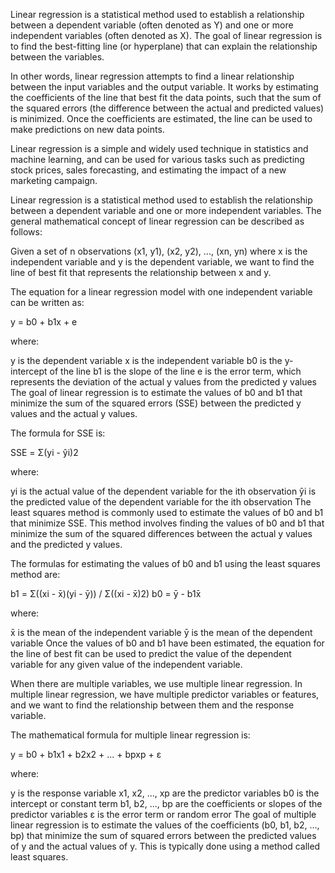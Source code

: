 Linear regression is a statistical method used to establish a relationship between a dependent variable (often denoted as Y) and one or more independent variables (often denoted as X). The goal of linear regression is to find the best-fitting line (or hyperplane) that can explain the relationship between the variables.

In other words, linear regression attempts to find a linear relationship between the input variables and the output variable. It works by estimating the coefficients of the line that best fit the data points, such that the sum of the squared errors (the difference between the actual and predicted values) is minimized. Once the coefficients are estimated, the line can be used to make predictions on new data points.

Linear regression is a simple and widely used technique in statistics and machine learning, and can be used for various tasks such as predicting stock prices, sales forecasting, and estimating the impact of a new marketing campaign.

Linear regression is a statistical method used to establish the relationship between a dependent variable and one or more independent variables. The general mathematical concept of linear regression can be described as follows:

Given a set of n observations (x1, y1), (x2, y2), ..., (xn, yn) where x is the independent variable and y is the dependent variable, we want to find the line of best fit that represents the relationship between x and y.

The equation for a linear regression model with one independent variable can be written as:

y = b0 + b1x + e

where:

y is the dependent variable
x is the independent variable
b0 is the y-intercept of the line
b1 is the slope of the line
e is the error term, which represents the deviation of the actual y values from the predicted y values
The goal of linear regression is to estimate the values of b0 and b1 that minimize the sum of the squared errors (SSE) between the predicted y values and the actual y values.

The formula for SSE is:

SSE = Σ(yi - ŷi)2

where:

yi is the actual value of the dependent variable for the ith observation
ŷi is the predicted value of the dependent variable for the ith observation
The least squares method is commonly used to estimate the values of b0 and b1 that minimize SSE. This method involves finding the values of b0 and b1 that minimize the sum of the squared differences between the actual y values and the predicted y values.

The formulas for estimating the values of b0 and b1 using the least squares method are:

b1 = Σ((xi - x̄)(yi - ȳ)) / Σ((xi - x̄)2)
b0 = ȳ - b1x̄

where:

x̄ is the mean of the independent variable
ȳ is the mean of the dependent variable
Once the values of b0 and b1 have been estimated, the equation for the line of best fit can be used to predict the value of the dependent variable for any given value of the independent variable.

When there are multiple variables, we use multiple linear regression. In multiple linear regression, we have multiple predictor variables or features, and we want to find the relationship between them and the response variable.

The mathematical formula for multiple linear regression is:

y = b0 + b1x1 + b2x2 + ... + bpxp + ε

where:

y is the response variable
x1, x2, ..., xp are the predictor variables
b0 is the intercept or constant term
b1, b2, ..., bp are the coefficients or slopes of the predictor variables
ε is the error term or random error
The goal of multiple linear regression is to estimate the values of the coefficients (b0, b1, b2, ..., bp) that minimize the sum of squared errors between the predicted values of y and the actual values of y. This is typically done using a method called least squares.
